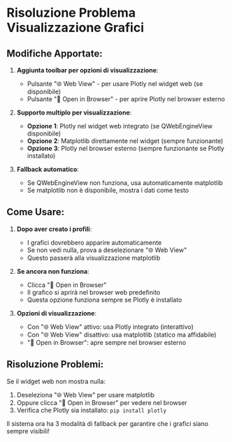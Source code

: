 # Risoluzione Problema Visualizzazione Grafici

## Modifiche Apportate:

1. **Aggiunta toolbar per opzioni di visualizzazione**:
   - Pulsante "🌐 Web View" - per usare Plotly nel widget web (se disponibile)
   - Pulsante "🔗 Open in Browser" - per aprire Plotly nel browser esterno
   
2. **Supporto multiplo per visualizzazione**:
   - **Opzione 1**: Plotly nel widget web integrato (se QWebEngineView disponibile)
   - **Opzione 2**: Matplotlib direttamente nel widget (sempre funzionante)
   - **Opzione 3**: Plotly nel browser esterno (sempre funzionante se Plotly installato)

3. **Fallback automatico**:
   - Se QWebEngineView non funziona, usa automaticamente matplotlib
   - Se matplotlib non è disponibile, mostra i dati come testo

## Come Usare:

1. **Dopo aver creato i profili**:
   - I grafici dovrebbero apparire automaticamente
   - Se non vedi nulla, prova a deselezionare "🌐 Web View"
   - Questo passerà alla visualizzazione matplotlib

2. **Se ancora non funziona**:
   - Clicca "🔗 Open in Browser"
   - Il grafico si aprirà nel browser web predefinito
   - Questa opzione funziona sempre se Plotly è installato

3. **Opzioni di visualizzazione**:
   - Con "🌐 Web View" attivo: usa Plotly integrato (interattivo)
   - Con "🌐 Web View" disattivo: usa matplotlib (statico ma affidabile)
   - "🔗 Open in Browser": apre sempre nel browser esterno

## Risoluzione Problemi:

Se il widget web non mostra nulla:
1. Deseleziona "🌐 Web View" per usare matplotlib
2. Oppure clicca "🔗 Open in Browser" per vedere nel browser
3. Verifica che Plotly sia installato: `pip install plotly`

Il sistema ora ha 3 modalità di fallback per garantire che i grafici siano sempre visibili!